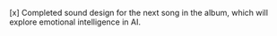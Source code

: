 [x] Completed sound design for the next song in the album, which will explore emotional intelligence in AI.